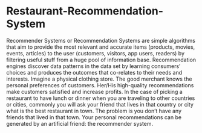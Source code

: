 # Restaurant-Recommendation-System
Recommender Systems or Recommendation Systems are simple algorithms that aim to provide the most relevant and accurate items (products, movies, events, articles) to the user (customers, visitors, app users, readers) by filtering useful stuff from a huge pool of information base. Recommendation engines discover data patterns in the data set by learning consumers’ choices and produces the outcomes that co-relates to their needs and interests.
Imagine a physical clothing store. The good merchant knows the personal preferences of customers. Her/His high-quality recommendations make customers satisfied and increase profits. In the case of picking a restaurant to have lunch or dinner when you are traveling to other countries or cities, commonly you will ask your friend that lives in that country or city what is the best restaurant in town. The problem is you don’t have any friends that lived in that town. Your personal recommendations can be generated by an artificial friend: the recommender system.
